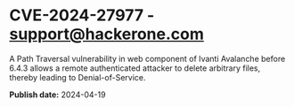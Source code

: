 # CVE-2024-27977 - support@hackerone.com

A Path Traversal vulnerability in web component of Ivanti Avalanche before 6.4.3 allows a remote authenticated attacker to delete arbitrary files, thereby leading to Denial-of-Service. 

**Publish date:** 2024-04-19
